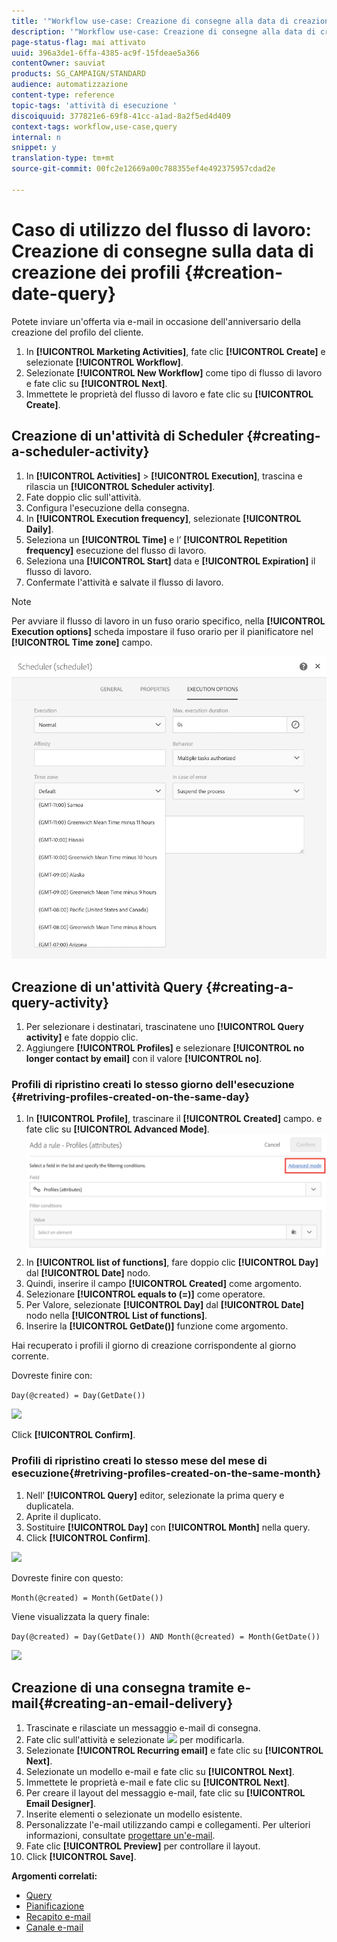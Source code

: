 ```yaml
---
title: '"Workflow use-case: Creazione di consegne alla data di creazione del profilo"'
description: '"Workflow use-case: Creazione di consegne alla data di creazione del profilo"'
page-status-flag: mai attivato
uuid: 396a3de1-6ffa-4385-ac9f-15fdeae5a366
contentOwner: sauviat
products: SG_CAMPAIGN/STANDARD
audience: automatizzazione
content-type: reference
topic-tags: 'attività di esecuzione '
discoiquuid: 377821e6-69f8-41cc-a1ad-8a2f5ed4d409
context-tags: workflow,use-case,query
internal: n
snippet: y
translation-type: tm+mt
source-git-commit: 00fc2e12669a00c788355ef4e492375957cdad2e

---
```



# Caso di utilizzo del flusso di lavoro: Creazione di consegne sulla data di creazione dei profili {#creation-date-query}

Potete inviare un'offerta via e-mail in occasione dell'anniversario della creazione del profilo del cliente.

1. In **[!UICONTROL Marketing Activities]**, fate clic **[!UICONTROL Create]** e selezionate **[!UICONTROL Workflow]**.
1. Selezionate **[!UICONTROL New Workflow]** come tipo di flusso di lavoro e fate clic su **[!UICONTROL Next]**.
1. Immettete le proprietà del flusso di lavoro e fate clic su **[!UICONTROL Create]**.

## Creazione di un'attività di Scheduler {#creating-a-scheduler-activity}

1. In **[!UICONTROL Activities]** &gt; **[!UICONTROL Execution]**, trascina e rilascia un **[!UICONTROL Scheduler activity]**.
1. Fate doppio clic sull'attività.
1. Configura l'esecuzione della consegna.
1. In **[!UICONTROL Execution frequency]**, selezionate **[!UICONTROL Daily]**.
1. Seleziona un **[!UICONTROL Time]** e l’ **[!UICONTROL Repetition frequency]** esecuzione del flusso di lavoro.
1. Seleziona una **[!UICONTROL Start]** data e **[!UICONTROL Expiration]** il flusso di lavoro.
1. Confermate l'attività e salvate il flusso di lavoro.

>[!NOTE]
>
>Per avviare il flusso di lavoro in un fuso orario specifico, nella **[!UICONTROL Execution options]** scheda impostare il fuso orario per il pianificatore nel **[!UICONTROL Time zone]** campo.

![](assets/time_zone.png)

## Creazione di un'attività Query {#creating-a-query-activity}

1. Per selezionare i destinatari, trascinatene uno **[!UICONTROL Query activity]** e fate doppio clic.
1. Aggiungere **[!UICONTROL Profiles]** e selezionare **[!UICONTROL no longer contact by email]** con il valore **[!UICONTROL no]**.

### Profili di ripristino creati lo stesso giorno dell'esecuzione {#retriving-profiles-created-on-the-same-day}

1. In **[!UICONTROL Profile]**, trascinare il **[!UICONTROL Created]** campo. e fate clic su **[!UICONTROL Advanced Mode]**.
   ![](assets/advanced_mode.png)
1. In **[!UICONTROL list of functions]**, fare doppio clic **[!UICONTROL Day]** dal **[!UICONTROL Date]** nodo.
1. Quindi, inserire il campo **[!UICONTROL Created]** come argomento.
1. Selezionare **[!UICONTROL equals to (=)]** come operatore.
1. Per Valore, selezionate **[!UICONTROL Day]** dal **[!UICONTROL Date]** nodo nella **[!UICONTROL List of functions]**.
1. Inserire la **[!UICONTROL GetDate()]** funzione come argomento.

Hai recuperato i profili il giorno di creazione corrispondente al giorno corrente.

Dovreste finire con:

```Day(@created) = Day(GetDate())```

![](assets/day_creation_query.png)

Click **[!UICONTROL Confirm]**.

### Profili di ripristino creati lo stesso mese del mese di esecuzione{#retriving-profiles-created-on-the-same-month}

1. Nell’ **[!UICONTROL Query]** editor, selezionate la prima query e duplicatela.
1. Aprite il duplicato.
1. Sostituire **[!UICONTROL Day]** con **[!UICONTROL Month]** nella query.
1. Click **[!UICONTROL Confirm]**.

![](assets/month_rule.png)

Dovreste finire con questo:

``` Month(@created) = Month(GetDate()) ```

Viene visualizzata la query finale:

```Day(@created) = Day(GetDate()) AND Month(@created) = Month(GetDate())```

![](assets/expression_editor_1.png)

## Creazione di una consegna tramite e-mail{#creating-an-email-delivery}

1. Trascinate e rilasciate un messaggio e-mail di consegna.
1. Fate clic sull'attività e selezionate ![](assets/edit_darkgrey-24px.png) per modificarla.
1. Selezionate **[!UICONTROL Recurring email]** e fate clic su **[!UICONTROL Next]**.
1. Selezionate un modello e-mail e fate clic su **[!UICONTROL Next]**.
1. Immettete le proprietà e-mail e fate clic su **[!UICONTROL Next]**.
1. Per creare il layout del messaggio e-mail, fate clic su **[!UICONTROL Email Designer]**.
1. Inserite elementi o selezionate un modello esistente.
1. Personalizzate l'e-mail utilizzando campi e collegamenti.
Per ulteriori informazioni, consultate [progettare un'e-mail](../../designing/using/designing-from-scratch.md#designing-an-email-content-from-scratch).
1. Fate clic **[!UICONTROL Preview]** per controllare il layout.
1. Click **[!UICONTROL Save]**.

**Argomenti correlati:**

* [Query](../../automating/using/query.md)
* [Pianificazione](../../automating/using/scheduler.md)
* [Recapito e-mail](../../automating/using/email-delivery.md)
* [Canale e-mail](../../channels/using/creating-an-email.md)
